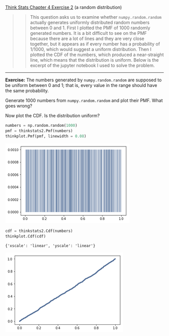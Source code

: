 [Think Stats Chapter 4 Exercise 2](http://greenteapress.com/thinkstats2/html/thinkstats2005.html#toc41) (a random distribution)

>> This question asks us to examine whether `numpy.random.random` actually generates uniformly distributed random numbers between 0 and 1. First I plotted the PMF of 1000 randomly generated numbers. It is a bit difficult to see on the PMF because there are a lot of lines and they are very close together, but it appears as if every number has a probability of 1/1000, which would suggest a uniform distribution. Then I plotted the CDF of the numbers, which produced a near-straight line, which means that the distribution is uniform. Below is the excerpt of the jupyter notebook I used to solve the problem.

___

**Exercise:** The numbers generated by `numpy.random.random` are supposed to be uniform between 0 and 1; that is, every value in the range should have the same probability.

Generate 1000 numbers from `numpy.random.random` and plot their PMF.  What goes wrong?

Now plot the CDF. Is the distribution uniform?


```python
numbers = np.random.random(1000)
pmf = thinkstats2.Pmf(numbers)
thinkplot.Pmf(pmf, linewidth = 0.08)
```


![png](output_56_0.png)



```python
cdf = thinkstats2.Cdf(numbers)
thinkplot.Cdf(cdf)
```




    {'xscale': 'linear', 'yscale': 'linear'}




![png](output_57_1.png)